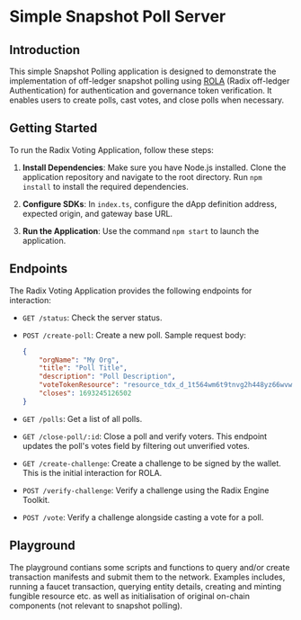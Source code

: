 # Simple Snapshot Poll Server

## Introduction
This simple Snapshot Polling application is designed to demonstrate the implementation of off-ledger snapshot polling using [ROLA](https://github.com/radixdlt/rola-examples) (Radix off-ledger Authentication) for authentication and governance token verification. It enables users to create polls, cast votes, and close polls when necessary.

## Getting Started

To run the Radix Voting Application, follow these steps:

1. **Install Dependencies**: Make sure you have Node.js installed. Clone the application repository and navigate to the root directory. Run `npm install` to install the required dependencies.

2. **Configure SDKs**: In `index.ts`, configure the dApp definition address, expected origin, and gateway base URL.

3. **Run the Application**: Use the command `npm start` to launch the application.

## Endpoints

The Radix Voting Application provides the following endpoints for interaction:

- `GET /status`: Check the server status.

- `POST /create-poll`: Create a new poll.
    Sample request body:
    ```json
    {
        "orgName": "My Org",
        "title": "Poll Title",
        "description": "Poll Description",
        "voteTokenResource": "resource_tdx_d_1t564wm6t9tnvg2h448yz66wvwz8lu34r976a4s4qz5ncsasjde365j",
        "closes": 1693245126502
    }
    ```

- `GET /polls`: Get a list of all polls.

- `GET /close-poll/:id`: Close a poll and verify voters. This endpoint updates the poll's votes field by filtering out unverified votes.

- `GET /create-challenge`: Create a challenge to be signed by the wallet. This is the initial interaction for ROLA.

- `POST /verify-challenge`: Verify a challenge using the Radix Engine Toolkit.

- `POST /vote`: Verify a challenge alongside casting a vote for a poll.

## Playground
The playground contians some scripts and functions to query and/or create transaction manifests and submit them to the network. Examples includes, running a faucet transaction, querying entity details, creating and minting fungible resource etc. as well as initialisation of original on-chain components (not relevant to snapshot polling).
